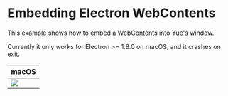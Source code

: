# Embedding Electron WebContents

This example shows how to embed a WebContents into Yue's window.

Currently it only works for Electron >= 1.8.0 on macOS, and it crashes on exit.

|  macOS            |
| ----------------- |
| ![](https://cdn.rawgit.com/yue/yue-sample-apps/6adc77b9/electron_webcontents/screenshots/mac_electron.png) |
